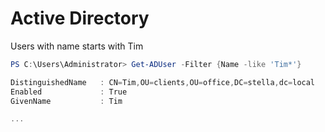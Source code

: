 # Active Directory

Users with name starts with Tim
```powershell
PS C:\Users\Administrator> Get-ADUser -Filter {Name -like 'Tim*'}

DistinguishedName	: CN=Tim,OU=clients,OU=office,DC=stella,dc=local
Enabled				: True
GivenName			: Tim

...
```

